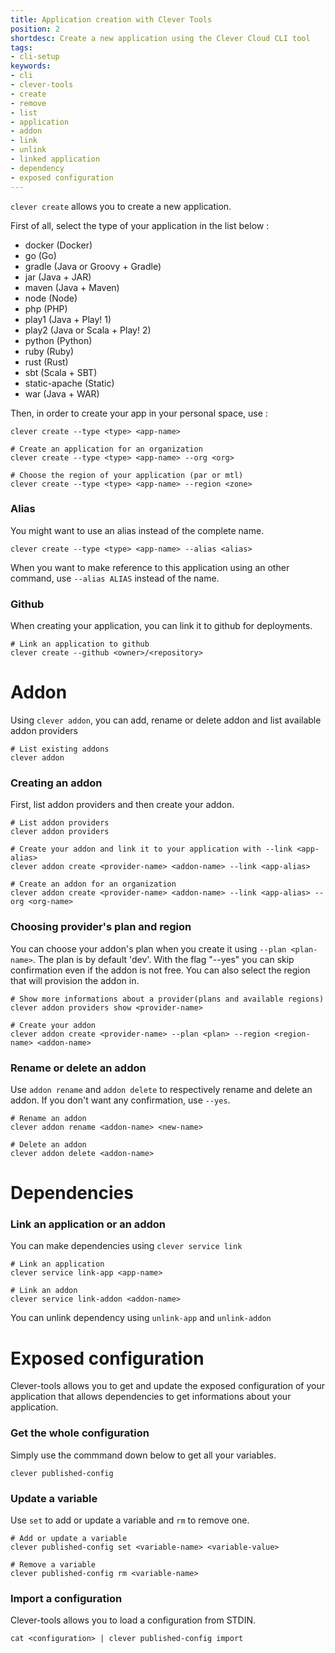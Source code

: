 ```yaml
---
title: Application creation with Clever Tools
position: 2
shortdesc: Create a new application using the Clever Cloud CLI tool
tags:
- cli-setup
keywords:
- cli
- clever-tools
- create
- remove
- list
- application
- addon
- link
- unlink
- linked application
- dependency
- exposed configuration
---
```


`clever create` allows you to create a new application.

First of all, select the type of your application in the list below :

* docker (Docker)
* go (Go)
* gradle (Java or Groovy + Gradle)
* jar (Java + JAR)
* maven (Java + Maven)
* node (Node)
* php (PHP)
* play1 (Java + Play! 1)
* play2 (Java or Scala + Play! 2)
* python (Python)
* ruby (Ruby)
* rust (Rust)
* sbt (Scala + SBT)
* static-apache (Static)
* war (Java + WAR)

Then, in order to create your app in your personal space, use :

    clever create --type <type> <app-name>

    # Create an application for an organization
    clever create --type <type> <app-name> --org <org>

    # Choose the region of your application (par or mtl)
    clever create --type <type> <app-name> --region <zone>

### Alias

You might want to use an alias instead of the complete name.

    clever create --type <type> <app-name> --alias <alias>

When you want to make reference to this application using an other command, use `--alias ALIAS` instead of the name.

### Github

When creating your application, you can link it to github for deployments.

    # Link an application to github
    clever create --github <owner>/<repository>

# Addon

Using `clever addon`, you can add, rename or delete addon and list available addon providers

    # List existing addons
    clever addon

### Creating an addon

First, list addon providers and then create your addon.

    # List addon providers
    clever addon providers

    # Create your addon and link it to your application with --link <app-alias>
    clever addon create <provider-name> <addon-name> --link <app-alias>

    # Create an addon for an organization
    clever addon create <provider-name> <addon-name> --link <app-alias> --org <org-name>

### Choosing provider's plan and region

You can choose your addon's plan when you create it using `--plan <plan-name>`. The plan is by default 'dev'. With the flag "--yes" you can skip confirmation even if the addon is not free. You can also select the region that will provision the addon in.

    # Show more informations about a provider(plans and available regions)
    clever addon providers show <provider-name>

    # Create your addon
    clever addon create <provider-name> --plan <plan> --region <region-name> <addon-name>

### Rename or delete an addon

Use `addon rename` and `addon delete` to respectively rename and delete an addon.
If you don't want any confirmation, use `--yes`.

    # Rename an addon
    clever addon rename <addon-name> <new-name>

    # Delete an addon
    clever addon delete <addon-name>


# Dependencies

### Link an application or an addon

You can make dependencies using `clever service link`

    # Link an application
    clever service link-app <app-name>

    # Link an addon
    clever service link-addon <addon-name>

You can unlink dependency using `unlink-app` and `unlink-addon`

# Exposed configuration

Clever-tools allows you to get and update the exposed configuration of your application that allows dependencies to get informations about your application.

### Get the whole configuration

Simply use the commmand down below to get all your variables.

    clever published-config

### Update a variable

Use `set` to add or update a  variable and `rm` to remove one.

    # Add or update a variable
    clever published-config set <variable-name> <variable-value>

    # Remove a variable
    clever published-config rm <variable-name>

### Import a configuration

Clever-tools allows you to load a configuration from STDIN.

    cat <configuration> | clever published-config import
